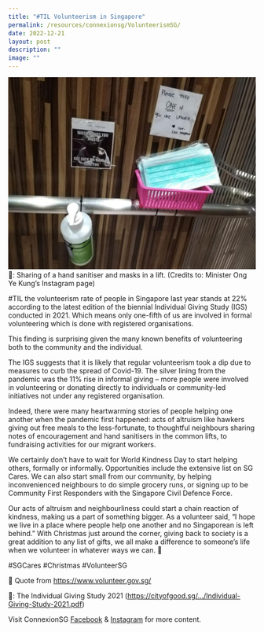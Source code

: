 ```yaml
---
title: "#TIL Volunteerism in Singapore"
permalink: /resources/connexionsg/VolunteerismSG/
date: 2022-12-21
layout: post
description: ""
image: ""
---
```

![](/images/connexionsg/2023/Volunteerism.jpg)
📸: Sharing of a hand sanitiser and masks in a lift. (Credits to: Minister Ong Ye Kung’s Instagram page)

#TIL the volunteerism rate of people in Singapore last year stands at 22% according to the latest edition of the biennial Individual Giving Study (IGS) conducted in 2021. Which means only one-fifth of us are involved in formal volunteering which is done with registered organisations.

This finding is surprising given the many known benefits of volunteering both to the community and the individual.

The IGS suggests that it is likely that regular volunteerism took a dip due to measures to curb the spread of Covid-19. The silver lining from the pandemic was the 11% rise in informal giving – more people were involved in volunteering or donating directly to individuals or community-led initiatives not under any registered organisation.

Indeed, there were many heartwarming stories of people helping one another when the pandemic first happened: acts of altruism like hawkers giving out free meals to the less-fortunate, to thoughtful neighbours sharing notes of encouragement and hand sanitisers in the common lifts, to fundraising activities for our migrant workers.

We certainly don’t have to wait for World Kindness Day to start helping others, formally or informally. Opportunities include the extensive list on SG Cares. We can also start small from our community, by helping inconvenienced neighbours to do simple grocery runs, or signing up to be Community First Responders with the Singapore Civil Defence Force.

Our acts of altruism and neighbourliness could start a chain reaction of kindness, making us a part of something bigger. As a volunteer said, “I hope we live in a place where people help one another and no Singaporean is left behind.” With Christmas just around the corner, giving back to society is a great addition to any list of gifts, we all make a difference to someone’s life when we volunteer in whatever ways we can. 🥰

#SGCares #Christmas #VolunteerSG

📝 Quote from https://www.volunteer.gov.sg/ 

🔗: The Individual Giving Study 2021 (https://cityofgood.sg/.../Individual-Giving-Study-2021.pdf)

Visit ConnexionSG [Facebook](https://www.facebook.com/ConnexionSG) & [Instagram](https://www.instagram.com/connexionsg/) for more content.